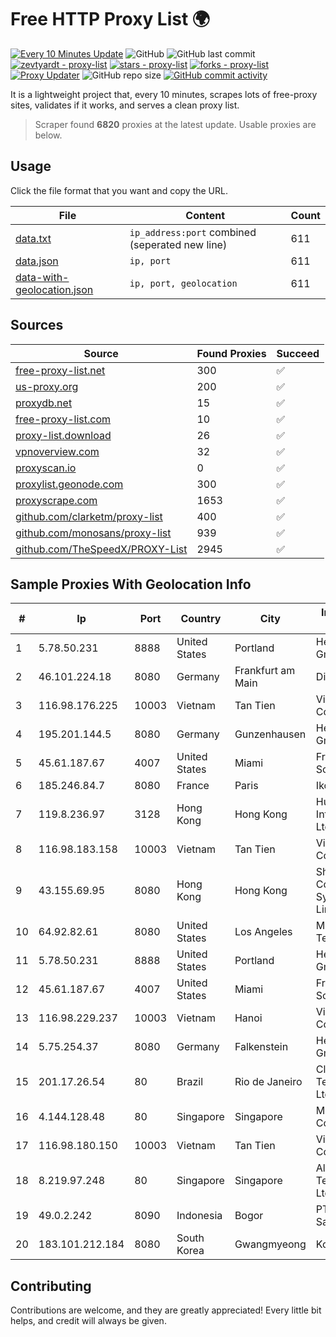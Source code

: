 
# Free HTTP Proxy List 🌍

[![Every 10 Minutes Update](https://github.com/mertguvencli/http-proxy-list/actions/workflows/main.yml/badge.svg?branch=main)](https://github.com/mertguvencli/http-proxy-list/actions/workflows/main.yml)
![GitHub](https://img.shields.io/github/license/mertguvencli/http-proxy-list)
![GitHub last commit](https://img.shields.io/github/last-commit/mertguvencli/http-proxy-list)
[![zevtyardt - proxy-list](https://img.shields.io/static/v1?label=zevtyardt&message=proxy-list&color=blue&logo=github)](https://github.com/zevtyardt/proxy-list "Go to GitHub repo")
[![stars - proxy-list](https://img.shields.io/github/stars/zevtyardt/proxy-list?style=social)](https://github.com/zevtyardt/proxy-list)
[![forks - proxy-list](https://img.shields.io/github/forks/zevtyardt/proxy-list?style=social)](https://github.com/zevtyardt/proxy-list)
[![Proxy Updater](https://github.com/zevtyardt/proxy-list/workflows/Proxy%20Updater/badge.svg)](https://github.com/zevtyardt/proxy-list/actions?query=workflow:"Proxy+Updater")
![GitHub repo size](https://img.shields.io/github/repo-size/zevtyardt/proxy-list)
[![GitHub commit activity](https://img.shields.io/github/commit-activity/m/zevtyardt/proxy-list?logo=commits)](https://github.com/zevtyardt/proxy-list/commits/main)

It is a lightweight project that, every 10 minutes, scrapes lots of free-proxy sites, validates if it works, and serves a clean proxy list.

> Scraper found **6820** proxies at the latest update. Usable proxies are below.

## Usage

Click the file format that you want and copy the URL.

|File|Content|Count|
|----|-------|-----|
|[data.txt](https://raw.githubusercontent.com/mertguvencli/http-proxy-list/main/proxy-list/data.txt)|`ip_address:port` combined (seperated new line)|611|
|[data.json](https://raw.githubusercontent.com/mertguvencli/http-proxy-list/main/proxy-list/data.json)|`ip, port`|611|
|[data-with-geolocation.json](https://raw.githubusercontent.com/mertguvencli/http-proxy-list/main/proxy-list/data-with-geolocation.json)|`ip, port, geolocation`|611|

## Sources

|Source|Found Proxies|Succeed|
|------|-------------|-------|
|[free-proxy-list.net](https://free-proxy-list.net)|300|✅|
|[us-proxy.org](https://www.us-proxy.org)|200|✅|
|[proxydb.net](http://proxydb.net)|15|✅|
|[free-proxy-list.com](https://free-proxy-list.com/?page=&port=&type%5B%5D=http&type%5B%5D=https&up_time=0&search=Search)|10|✅|
|[proxy-list.download](https://www.proxy-list.download/HTTP)|26|✅|
|[vpnoverview.com](https://vpnoverview.com/privacy/anonymous-browsing/free-proxy-servers)|32|✅|
|[proxyscan.io](https://www.proxyscan.io)|0|✅|
|[proxylist.geonode.com](https://proxylist.geonode.com/api/proxy-list?limit=300&page=1&sort_by=lastChecked&sort_type=desc&protocols=http,https)|300|✅|
|[proxyscrape.com](https://api.proxyscrape.com/v2/?request=displayproxies&protocol=http&timeout=10000&country=all&ssl=all&anonymity=all)|1653|✅|
|[github.com/clarketm/proxy-list](https://raw.githubusercontent.com/clarketm/proxy-list/master/proxy-list-raw.txt)|400|✅|
|[github.com/monosans/proxy-list](https://raw.githubusercontent.com/monosans/proxy-list/main/proxies/http.txt)|939|✅|
|[github.com/TheSpeedX/PROXY-List](https://raw.githubusercontent.com/TheSpeedX/PROXY-List/master/http.txt)|2945|✅|


## Sample Proxies With Geolocation Info

|#|Ip|Port|Country|City|Internet Service Provider|
|-|--|----|-------|----|-------------------------|
|1|5.78.50.231|8888|United States|Portland|Hetzner Online GmbH|
|2|46.101.224.18|8080|Germany|Frankfurt am Main|DigitalOcean, LLC|
|3|116.98.176.225|10003|Vietnam|Tan Tien|Viettel Corporation|
|4|195.201.144.5|8080|Germany|Gunzenhausen|Hetzner Online GmbH|
|5|45.61.187.67|4007|United States|Miami|FranTech Solutions|
|6|185.246.84.7|8080|France|Paris|Ikoula Net SAS|
|7|119.8.236.97|3128|Hong Kong|Hong Kong|Huawei International Pte. Ltd.|
|8|116.98.183.158|10003|Vietnam|Tan Tien|Viettel Corporation|
|9|43.155.69.95|8080|Hong Kong|Hong Kong|Shenzhen Tencent Computer Systems Company Limited|
|10|64.92.82.61|8080|United States|Los Angeles|Momentum Telecom, Inc.|
|11|5.78.50.231|8888|United States|Portland|Hetzner Online GmbH|
|12|45.61.187.67|4007|United States|Miami|FranTech Solutions|
|13|116.98.229.237|10003|Vietnam|Hanoi|Viettel Corporation|
|14|5.75.254.37|8080|Germany|Falkenstein|Hetzner Online GmbH|
|15|201.17.26.54|80|Brazil|Rio de Janeiro|Claro NXT Telecomunicacoes Ltda|
|16|4.144.128.48|80|Singapore|Singapore|Microsoft Corporation|
|17|116.98.180.150|10003|Vietnam|Tan Tien|Viettel Corporation|
|18|8.219.97.248|80|Singapore|Singapore|Alibaba (US) Technology Co., Ltd.|
|19|49.0.2.242|8090|Indonesia|Bogor|PT Usaha Adi Sanggoro|
|20|183.101.212.184|8080|South Korea|Gwangmyeong|Korea Telecom|



## Contributing

Contributions are welcome, and they are greatly appreciated! Every
little bit helps, and credit will always be given.

